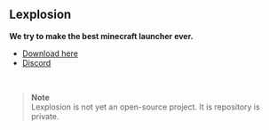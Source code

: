 ## Lexplosion

**We try to make the best minecraft launcher ever.**
* [Download here](https://night-world.org/)
* [Discord](https://discord.gg/WgGwHCCp2f)
</br>

> **Note** </br>
> Lexplosion is not yet an open-source project. It is repository is private.
